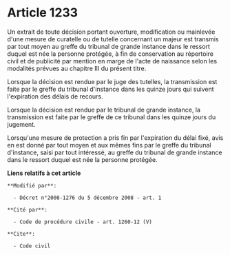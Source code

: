 # Article 1233

Un extrait de toute décision portant ouverture, modification ou mainlevée d'une mesure de curatelle ou de tutelle concernant
un majeur est transmis par tout moyen au greffe du tribunal de grande instance dans le ressort duquel est née la personne
protégée, à fin de conservation au répertoire civil et de publicité par mention en marge de l'acte de naissance selon les
modalités prévues au chapitre III du présent titre. 

Lorsque la décision est rendue par le juge des tutelles, la transmission est faite par le greffe du tribunal d'instance dans
les quinze jours qui suivent l'expiration des délais de recours. 

Lorsque la décision est rendue par le tribunal de grande instance, la transmission est faite par le greffe de ce tribunal
dans les quinze jours du jugement. 

Lorsqu'une mesure de protection a pris fin par l'expiration du délai fixé, avis en est donné par tout moyen et aux mêmes fins
par le greffe du tribunal d'instance, saisi par tout intéressé, au greffe du tribunal de grande instance dans le ressort
duquel est née la personne protégée.

**Liens relatifs à cet article**

	**Modifié par**:

	  - Décret n°2008-1276 du 5 décembre 2008 - art. 1

	**Cité par**:

	  - Code de procédure civile - art. 1260-12 (V)

	**Cite**:

	  - Code civil

